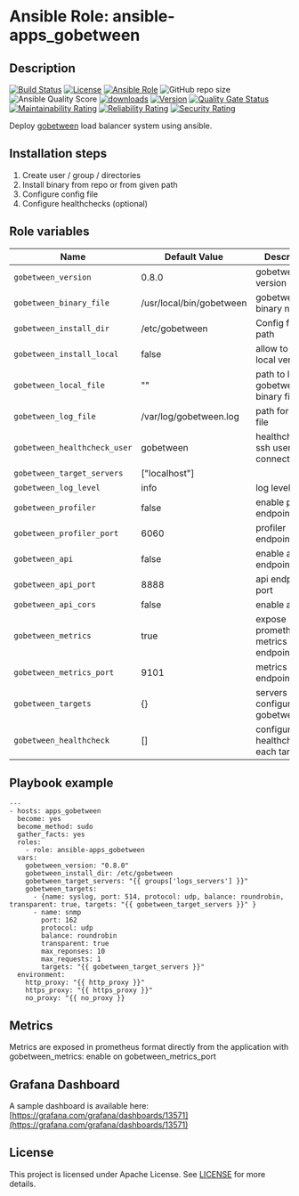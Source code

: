# Ansible Role: ansible-apps_gobetween


## Description

[![Build Status](https://travis-ci.com/lotusnoir/ansible-apps_gobetween.svg?branch=master?style=flat)](https://travis-ci.com/lotusnoir/ansible-apps_gobetween)
[![License](https://img.shields.io/badge/license-Apache--2.0-brightgreen?style=flat)](https://opensource.org/licenses/Apache-2.0)
[![Ansible Role](https://img.shields.io/badge/galaxy-apps_gobetween-purple?style=flat)](https://galaxy.ansible.com/lotusnoir/apps_gobetween)
![GitHub repo size](https://img.shields.io/github/repo-size/lotusnoir/ansible-apps_gobetween?color=orange&style=flat)
![Ansible Quality Score](https://img.shields.io/ansible/quality/52300)
[![downloads](https://img.shields.io/ansible/role/d/52300)](https://galaxy.ansible.com/lotusnoir/apps_gobetween)
[![Version](https://img.shields.io/github/release/lotusnoir/ansible-apps_gobetween.svg)](https://github.com/lotusnoir/ansible-apps_gobetween/releases/)
[![Quality Gate Status](https://sonarcloud.io/api/project_badges/measure?project=lotusnoir_ansible-apps_gobetween&metric=alert_status)](https://sonarcloud.io/dashboard?id=lotusnoir_ansible-apps_gobetween)
[![Maintainability Rating](https://sonarcloud.io/api/project_badges/measure?project=lotusnoir_ansible-apps_gobetween&metric=sqale_rating)](https://sonarcloud.io/dashboard?id=lotusnoir_ansible-apps_gobetween)
[![Reliability Rating](https://sonarcloud.io/api/project_badges/measure?project=lotusnoir_ansible-apps_gobetween&metric=reliability_rating)](https://sonarcloud.io/dashboard?id=lotusnoir_ansible-apps_gobetween)
[![Security Rating](https://sonarcloud.io/api/project_badges/measure?project=lotusnoir_ansible-apps_gobetween&metric=security_rating)](https://sonarcloud.io/dashboard?id=lotusnoir_ansible-apps_gobetween)

Deploy [gobetween](https://github.com/yyyar/gobetween/releases) load balancer system using ansible.


## Installation steps

1. Create user / group / directories
2. Install binary from repo or from given path
3. Configure config file
4. Configure healthchecks (optional)


## Role variables

| Name                          | Default Value            | Description                        |
| ----------------------------- | ------------------------ | -----------------------------------|
| `gobetween_version`           | 0.8.0                    | gobetween version |
| `gobetween_binary_file`       | /usr/local/bin/gobetween | gobetween binary name|
| `gobetween_install_dir`       | /etc/gobetween           | Config files path |
| `gobetween_install_local`     | false                    | allow to install a local version |
| `gobetween_local_file`        | ""                       | path to local gobetween binary file |
| `gobetween_log_file`          | /var/log/gobetween.log   | path for the log file|
| `gobetween_healthcheck_user`  | gobetween                | healthcheck ssh user to connect targets|
| `gobetween_target_servers`    | ["localhost"]            | |
| `gobetween_log_level`         | info                     | log level |
| `gobetween_profiler`          | false                    | enable profiler endpoint |
| `gobetween_profiler_port`     | 6060                     | profiler endpoint port|
| `gobetween_api`               | false                    | enable api endpoint |
| `gobetween_api_port`          | 8888                     | api endpoint port |
| `gobetween_api_cors`          | false                    | enable api cors |
| `gobetween_metrics`           | true                     | expose prometheus metrics endpoint |
| `gobetween_metrics_port`      | 9101                     | metrics endpoint port |
| `gobetween_targets`           | {}                       | servers to configure on gobetween.toml |
| `gobetween_healthcheck`       | []                       | configure healthcheck for each target |


## Playbook example

	---
	- hosts: apps_gobetween
	  become: yes
	  become_method: sudo
	  gather_facts: yes
	  roles:
	    - role: ansible-apps_gobetween
	  vars:
	    gobetween_version: "0.8.0"
	    gobetween_install_dir: /etc/gobetween
        gobetween_target_servers: "{{ groups['logs_servers'] }}"
        gobetween_targets:
          - {name: syslog, port: 514, protocol: udp, balance: roundrobin, transparent: true, targets: "{{ gobetween_target_servers }}" }
          - name: snmp
            port: 162
            protocol: udp
            balance: roundrobin
            transparent: true
            max_reponses: 10
            max_requests: 1
            targets: "{{ gobetween_target_servers }}"
	  environment: 
	    http_proxy: "{{ http_proxy }}"
	    https_proxy: "{{ https_proxy }}"
	    no_proxy: "{{ no_proxy }}


## Metrics

Metrics are exposed in prometheus format directly from the application with gobetween_metrics: enable on gobetween_metrics_port


## Grafana Dashboard

A sample dashboard is available here: [https://grafana.com/grafana/dashboards/13571](https://grafana.com/grafana/dashboards/13571)


## License

This project is licensed under Apache License. See [LICENSE](/LICENSE) for more details.
